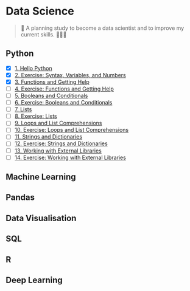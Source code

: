 # Data Science
>  🐍 A planning study to become a data scientist and to improve my current skills. 🤘🏼🌻 

## Python
* [x] [1. Hello Python](/python/hello-python.ipynb)
* [x] [2. Exercise: Syntax, Variables, and Numbers](/python/syntax-variables-numbers.ipynb)
* [x] [3. Functions and Getting Help](/python/functions.ipynb)
* [ ] [4. Exercise: Functions and Getting Help](#)
* [ ] [5. Booleans and Conditionals](#)
* [ ] [6. Exercise: Booleans and Conditionals](#)
* [ ] [7. Lists](#)
* [ ] [8. Exercise: Lists](#)
* [ ] [9. Loops and List Comprehensions](#)
* [ ] [10. Exercise: Loops and List Comprehensions](#)
* [ ] [11. Strings and Dictionaries](#)
* [ ] [12. Exercise: Strings and Dictionaries](#)
* [ ] [13. Working with External Libraries](#)
* [ ] [14. Exercise: Working with External Libraries](#)

## Machine Learning
## Pandas
## Data Visualisation
## SQL
## R
## Deep Learning